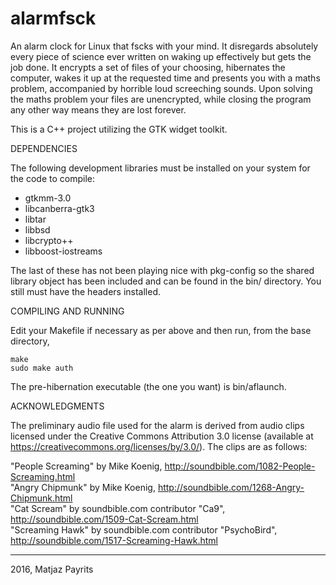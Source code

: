 # alarmfsck
An alarm clock for Linux that fscks with your mind. It disregards absolutely
every piece of science ever written on waking up effectively but gets the job
done. It encrypts a set of files of your choosing, hibernates the computer,
wakes it up at the requested time and presents you with a maths problem,
accompanied by horrible loud screeching sounds. Upon solving the maths problem
your files are unencrypted, while closing the program any other way means they
are lost forever.

This is a C++ project utilizing the GTK widget toolkit.

DEPENDENCIES

The following development libraries must be installed on your system for the
code to compile:
- gtkmm-3.0
- libcanberra-gtk3
- libtar
- libbsd
- libcrypto++
- libboost-iostreams

The last of these has not been playing nice with pkg-config so the shared
library object has been included and can be found in the bin/ directory. You
still must have the headers installed.

COMPILING AND RUNNING

Edit your Makefile if necessary as per above and then run, from the base
directory,

	make
	sudo make auth

The pre-hibernation executable (the one you want) is bin/aflaunch.

ACKNOWLEDGMENTS

The preliminary audio file used for the alarm is derived from audio clips
licensed under the Creative Commons Attribution 3.0 license (available at
https://creativecommons.org/licenses/by/3.0/). The clips are as follows:

"People Screaming" by Mike Koenig, http://soundbible.com/1082-People-Screaming.html  
"Angry Chipmunk" by Mike Koenig, http://soundbible.com/1268-Angry-Chipmunk.html  
"Cat Scream" by soundbible.com contributor "Ca9", http://soundbible.com/1509-Cat-Scream.html  
"Screaming Hawk" by soundbible.com contributor "PsychoBird", http://soundbible.com/1517-Screaming-Hawk.html  

-----------

2016, Matjaz Payrits
